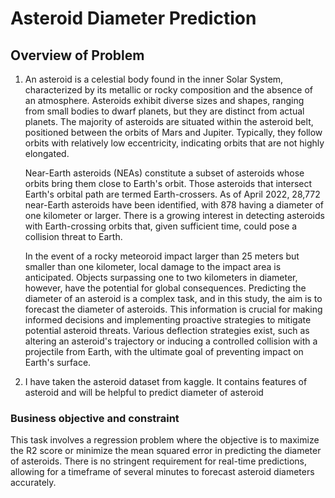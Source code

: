 # Asteroid Diameter Prediction

## Overview of Problem
1) An asteroid is a celestial body found in the inner Solar System, characterized by its metallic or rocky composition and the absence of an atmosphere. Asteroids exhibit diverse sizes and shapes, ranging from small bodies to dwarf planets, but they are distinct from actual planets. The majority of asteroids are situated within the asteroid belt, positioned between the orbits of Mars and Jupiter. Typically, they follow orbits with relatively low eccentricity, indicating orbits that are not highly elongated.

   Near-Earth asteroids (NEAs) constitute a subset of asteroids whose orbits bring them close to Earth's orbit. Those asteroids that intersect Earth's orbital path are termed Earth-crossers. As of April 2022, 28,772 near-Earth asteroids have been identified, with 878 having a diameter of one kilometer or larger. There is a growing interest in detecting asteroids with Earth-crossing orbits that, given sufficient time, could pose a collision threat to Earth.

   In the event of a rocky meteoroid impact larger than 25 meters but smaller than one kilometer, local damage to the impact area is anticipated. Objects surpassing one to two kilometers in diameter, however, have the potential for global consequences. Predicting the diameter of an asteroid is a complex task, and in this study, the aim is to forecast the diameter of asteroids. This information is crucial for making informed decisions and implementing proactive strategies to mitigate potential asteroid threats. Various deflection strategies exist, such as altering an asteroid's trajectory or inducing a controlled collision with a projectile from Earth, with the ultimate goal of preventing impact on Earth's surface.

2) I have taken the asteroid dataset from kaggle. It contains features of asteroid and will be helpful to predict diameter of asteroid

### Business objective and constraint
This task involves a regression problem where the objective is to maximize the R2 score or minimize the mean squared error in predicting the diameter of asteroids. There is no stringent requirement for real-time predictions, allowing for a timeframe of several minutes to forecast asteroid diameters accurately.
